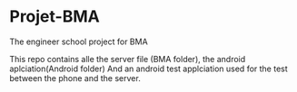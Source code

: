Projet-BMA
==========

The engineer school project for BMA

This repo contains alle the server file (BMA folder), the android aplciation(Android folder)
And an android test applciation used for the test between the phone and the server.